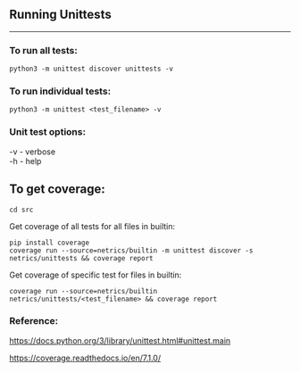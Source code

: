 ## Running Unittests
     
* * * * * * * * * * * * *
    
### To run all tests:    

```
python3 -m unittest discover unittests -v
```       
    
### To run individual tests:   

```  
python3 -m unittest <test_filename> -v  
````       

### Unit test options:
    
-v - verbose      
-h - help   

## To get coverage:   
    
``` 
cd src
```
   
Get coverage of all tests for all files in builtin:   
```
pip install coverage    
coverage run --source=netrics/builtin -m unittest discover -s netrics/unittests && coverage report    
```     

Get coverage of specific test for files in builtin:   
```
coverage run --source=netrics/builtin netrics/unittests/<test_filename> && coverage report  
```     

   
### Reference:   

https://docs.python.org/3/library/unittest.html#unittest.main

https://coverage.readthedocs.io/en/7.1.0/